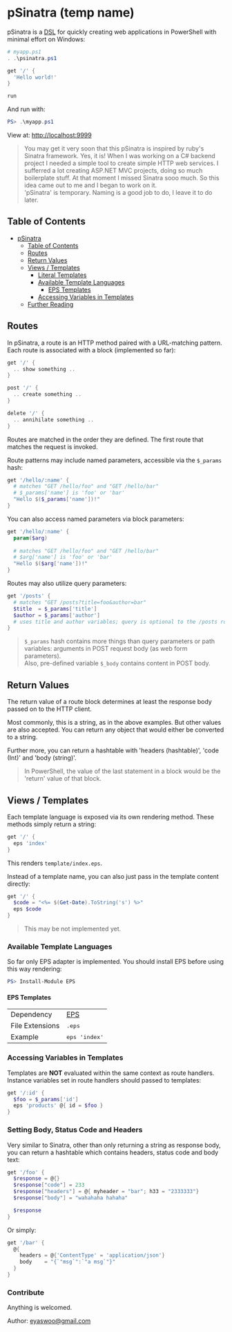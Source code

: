 # pSinatra (temp name)

pSinatra is a [DSL](https://en.wikipedia.org/wiki/Domain-specific_language) for
quickly creating web applications in PowerShell with minimal effort on Windows:

```powershell
# myapp.ps1
. .\psinatra.ps1

get '/' {
  'Hello world!'
}

run
```

And run with:

```powershell
PS> .\myapp.ps1
```

View at: [http://localhost:9999](http://localhost:9999)

> You may get it very soon that this pSinatra is inspired by ruby's Sinatra framework. Yes, it is!
When I was working on a C# backend project I needed a simple tool to create simple HTTP web services.
I sufferred a lot creating ASP.NET MVC projects, doing so much boilerplate stuff. At that moment I missed Sinatra sooo much.
So this idea came out to me and I began to work on it.   
'pSinatra' is temporary. Naming is a good job to do, I leave it to do later.

## Table of Contents

* [pSinatra](#psinatra)
    * [Table of Contents](#table-of-contents)
    * [Routes](#routes)
    * [Return Values](#return-values)
    * [Views / Templates](#views--templates)
        * [Literal Templates](#literal-templates)
        * [Available Template Languages](#available-template-languages)
            * [EPS Templates](#eps-templates)
        * [Accessing Variables in Templates](#accessing-variables-in-templates)
    * [Further Reading](#further-reading)

## Routes

In pSinatra, a route is an HTTP method paired with a URL-matching pattern.
Each route is associated with a block (implemented so far):

```powershell
get '/' {
  .. show something ..
}

post '/' {
  .. create something ..
}

delete '/' {
  .. annihilate something ..
}
```

Routes are matched in the order they are defined. The first route that
matches the request is invoked.

Route patterns may include named parameters, accessible via the
`$_params` hash:

```powershell
get '/hello/:name' {
  # matches "GET /hello/foo" and "GET /hello/bar"
  # $_params['name'] is 'foo' or 'bar'
  "Hello $($_params['name'])!"
}
```

You can also access named parameters via block parameters:

```powershell
get '/hello/:name' {
  param($arg)
  
  # matches "GET /hello/foo" and "GET /hello/bar"
  # $arg['name'] is 'foo' or 'bar'
  "Hello $($arg['name'])!"
}
```

Routes may also utilize query parameters:

```powershell
get '/posts' {
  # matches "GET /posts?title=foo&author=bar"
  $title  = $_params['title']
  $author = $_params['author']
  # uses title and author variables; query is optional to the /posts route
}
```

> `$_params` hash contains more things than query parameters or path variables:
arguments in POST request body (as web form parameters).   
Also, pre-defined variable `$_body` contains content in POST body. 

## Return Values

The return value of a route block determines at least the response body passed
on to the HTTP client.   

Most commonly, this is a string, as in the above examples. But other values are
also accepted. You can return any object that would either be converted to a string.

Further more, you can return a hashtable with 'headers (hashtable)', 'code (Int)'
and 'body (string)'.

> In PowerShell, the value of the last statement in a block would be the 'return' value
of that block.

## Views / Templates

Each template language is exposed via its own rendering method. These
methods simply return a string:

```powershell
get '/' {
  eps 'index'
}
```

This renders `template/index.eps`.

Instead of a template name, you can also just pass in the template content
directly:

```powershell
get '/' {
  $code = "<%= $(Get-Date).ToString('s') %>"
  eps $code
}
```

> This may be not implemented yet.

### Available Template Languages

So far only EPS adapter is implemented. You should install EPS before using this way rendering:

```powershell
PS> Install-Module EPS
```

#### EPS Templates

<table>
  <tr>
    <td>Dependency</td>
    <td>
      <a href="https://straightdave.github.io/eps/" title="eps">EPS</a>
    </td>
  </tr>
  <tr>
    <td>File Extensions</td>
    <td><tt>.eps</tt>
  </tr>
  <tr>
    <td>Example</td>
    <td><tt>eps 'index'</tt></td>
  </tr>
</table>

### Accessing Variables in Templates

Templates are **NOT** evaluated within the same context as route handlers. Instance
variables set in route handlers should passed to templates:

```powershell
get '/:id' {
  $foo = $_params['id']
  eps 'products' @{ id = $foo }
}
```

### Setting Body, Status Code and Headers

Very similar to Sinatra, other than only returning a string as response body, 
you can return a hashtable which contains headers, status code and body text:

```powershell
get '/foo' {
  $response = @{}
  $response["code"] = 233
  $response["headers"] = @{ myheader = "bar"; h33 = "2333333"}
  $response["body"] = "wahahaha hahaha"

  $response
}
```

Or simply:

```powershell
get '/bar' {
  @{ 
    headers = @{'ContentType' = 'application/json'}
    body    = "{`"msg`":`"a msg`"}"
  }
}
```

### Contribute
Anything is welcomed.

Author: eyaswoo@gmail.com
